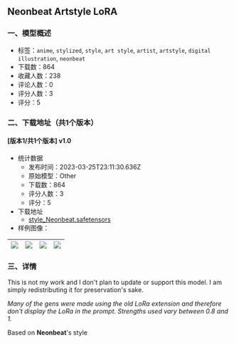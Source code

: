 ## Neonbeat Artstyle LoRA
### 一、模型概述

- 标签：`anime`, `stylized`, `style`, `art style`, `artist`, `artstyle`, `digital illustration`, `neonbeat`
- 下载数：864
- 收藏人数：238
- 评论人数：0
- 评分人数：3
- 评分：5

### 二、下载地址（共1个版本）

#### [版本1/共1个版本] v1.0

- 统计数据
  - 发布时间：2023-03-25T23:11:30.636Z
  - 原始模型：Other
  - 下载数：864
  - 评分人数：3
  - 评分：5
- 下载地址
  - [style_Neonbeat.safetensors](https://civitai.com/api/download/models/29050)
- 样例图像：

| <img src="https://image.civitai.com/xG1nkqKTMzGDvpLrqFT7WA/5024ffeb-c6f8-4587-cf2d-463e7dbf3300/width=450/327833.jpeg" /> | <img src="https://image.civitai.com/xG1nkqKTMzGDvpLrqFT7WA/3fd23843-e964-4f2f-b514-a3be79ebad00/width=450/327842.jpeg" /> | <img src="https://image.civitai.com/xG1nkqKTMzGDvpLrqFT7WA/3690fce0-8985-43e2-142f-267f549d8400/width=450/327841.jpeg" /> | <img src="https://image.civitai.com/xG1nkqKTMzGDvpLrqFT7WA/febb1daf-b97b-4df4-0cd9-851fb1d3d500/width=450/327840.jpeg" /> |
| ---- | ---- | ---- | ---- |


### 三、详情
<p>This is not my work and I don't plan to update or support this model. I am simply redistributing it for preservation's sake.</p><p></p><p><em>Many of the gens were made using the old LoRa extension and therefore don't display the LoRa in the prompt. Strengths used vary between 0.8 and 1.</em><br /></p><p>Based on <strong>Neonbeat</strong>'s style</p>